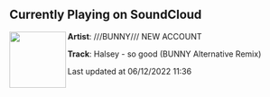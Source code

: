 ## Currently Playing on SoundCloud

[<img align="left" width="100" src="https://i1.sndcdn.com/artworks-v8u7oeq9yh61qksq-E7bW0A-t500x500.jpg">](https://soundcloud.com/bunny_jp/halsey-so-good-bunny-remix)

**Artist**: ///BUNNY/// NEW ACCOUNT 

**Track**: Halsey - so good (BUNNY Alternative Remix)

Last updated at 06/12/2022 11:36
